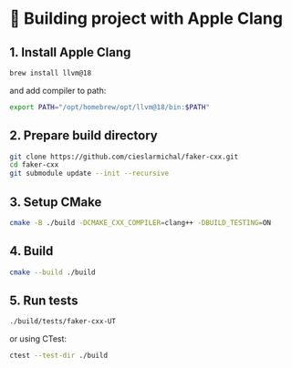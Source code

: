 # 🔨 Building project with Apple Clang

## 1. Install Apple Clang

```bash
brew install llvm@18
```

and add compiler to path:

```bash
export PATH="/opt/homebrew/opt/llvm@18/bin:$PATH"
```

## 2. Prepare build directory

```bash
git clone https://github.com/cieslarmichal/faker-cxx.git
cd faker-cxx
git submodule update --init --recursive
```

## 3. Setup CMake

```bash
cmake -B ./build -DCMAKE_CXX_COMPILER=clang++ -DBUILD_TESTING=ON
```

## 4. Build

```bash
cmake --build ./build
```

## 5. Run tests

```bash
./build/tests/faker-cxx-UT
```

or using CTest:

```bash
ctest --test-dir ./build
```
